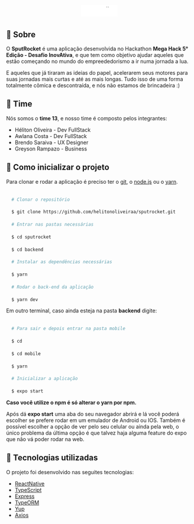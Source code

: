 <h1 align="center">
  <img src="./mobile/src/assets/logo.png"/>
</h1>

## &#x1F680; Sobre

O **SputRocket** é uma aplicação desenvolvida no Hackathon **Mega Hack 5° Edição - Desafio InovAtiva**, e que tem como objetivo ajudar aqueles que estão começando no mundo do empreededorismo a ir numa jornada a lua. 

E aqueles que já tiraram as ideias do papel, acelerarem seus motores para suas jornadas mais curtas e até as mais longas. Tudo isso de uma forma totalmente cômica e descontraída, e nós não estamos de brincadeira :)

## &#x1F680; Time

Nós somos o **time 13**, e nosso time é composto pelos integrantes:

- Héliton Oliveira - Dev FullStack
- Awlana Costa - Dev FullStack
- Brendo Saraiva - UX Designer
- Greyson Rampazo - Business

## &#x1F680; Como inicializar o projeto

Para clonar e rodar a aplicação é preciso ter o [git](https://git-scm.com/), o [node.js](https://nodejs.org/en/) ou o [yarn](https://yarnpkg.com/).

```bash

  # Clonar o repositório

  $ git clone https://github.com/helitonoliveiraa/sputrocket.git

  # Entrar nas pastas necessárias

  $ cd sputrocket

  $ cd backend

  # Instalar as dependências necessárias

  $ yarn

  # Rodar o back-end da aplicação

  $ yarn dev

```

Em outro terminal, caso ainda esteja na pasta **backend** digite:

```bash

  # Para sair e depois entrar na pasta mobile

  $ cd

  $ cd mobile

  $ yarn

  # Inicializar a aplicação

  $ expo start

```

**Caso você utilize o npm é só alterar o yarn por npm.**

Após dá **expo start** uma aba do seu navegador abrirá e lá você poderá escolher se prefere rodar em um emulador de Android ou IOS. Também é possível escolher a opção de ver pelo seu celular ou ainda pela web, o único problema da última opção é que talvez haja alguma feature do expo que não vá poder rodar na web.

## &#x1F680; Tecnologias utilizadas

O projeto foi desenvolvido nas seguites tecnologias:

- [ReactNative](https://reactnative.dev/)
- [TypeScript](https://www.typescriptlang.org/)
- [Express](https://expressjs.com/pt-br/)
- [TypeORM](https://typeorm.io/)
- [Yup](https://github.com/jquense/yup)
- [Axios](https://github.com/axios/axios)